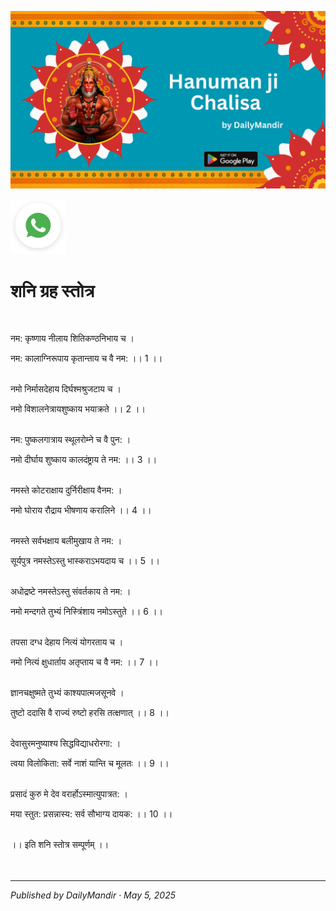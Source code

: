 <!-- Banner SVG -->
![Banner](https://raw.githubusercontent.com/anandwana001/content-repo/refs/heads/main/chalisa/hanuman/hanuman_chalisa_banner.png)

<!-- Share & WhatsApp icons as SVG -->
<a href="https://api.whatsapp.com/send?text=Check%20out%20this%20article%20in%20the%20Daily%20Mandir%20app%3A%20https%3A%2F%2Fwww.dailymandir.com%2Farticles%3FcontentUrl%3Dhttps%253A%252F%252Fraw.githubusercontent.com%252Fanandwana001%252Fcontent-repo%252Frefs%252Fheads%252Fmain%252Fstrotra%252Fnav_grah_strotra%252Fshani%252Fshani_strotra.md%26title%3DShani%2520Strotra">
  <img src="https://raw.githubusercontent.com/anandwana001/content-repo/refs/heads/main/assets/ic_wtsapp_share_rounded.svg" alt="WhatsApp"/>
</a>


<br>


# शनि ग्रह स्तोत्र

<br>                                                    


नम: कृष्णाय नीलाय शितिकण्ठनिभाय च ।<br>  

नम: कालाग्निरूपाय कृतान्ताय च वै नम: ।। 1 ।।<br>  <br>  

नमो निर्मासदेहाय दिर्घश्मश्रुजटाय च ।<br>  

नमो विशालनेत्रायशुष्काय भयाक्रते ।। 2 ।।<br>  <br>  

नम: पुष्कलगात्राय स्थूलरोम्ने च वै पुन: ।<br>  

नमो दीर्घाय शुष्काय कालदंष्ट्राय ते नम: ।। 3 ।।<br>  <br>  

नमस्ते कोटराक्षाय दुर्निरीक्षाय वैनम: ।<br>  

नमो घोराय रौद्राय भीषणाय करालिने ।। 4 ।।<br>  <br>  

नमस्ते सर्वभक्षाय बलीमुखाय ते नम: ।<br>  

सूर्यपुत्र नमस्तेऽस्तु भास्कराऽभयदाय च ।। 5 ।।<br>  <br>  

अधोद्रष्टे नमस्तेऽस्तु संवर्तकाय ते नम: ।<br>  

नमो मन्दगते तुभ्यं निस्त्रिंशाय नमोऽस्तुते ।। 6 ।।<br>  <br>  

तपसा दग्ध देहाय नित्यं योगरताय च ।<br>  

नमो नित्यं क्षुधार्ताय अतृप्ताय च वै नम: ।। 7 ।।<br>  <br>  

ज्ञानचक्षुष्मते तुभ्यं काश्यपात्मजसूनवे ।<br>  

तुष्टो ददासि वै राज्यं रुष्टो हरसि तत्क्षणात् ।। 8 ।।<br>  <br>  

देवासुरमनुष्याश्य सिद्धविद्याधरोरगा: ।<br>  

त्वया विलोकिता: सर्वे नाशं यान्ति च मूलतः ।। 9 ।।<br>  <br>  

प्रसादं कुरु मे देव वरार्होऽस्मात्युपात्रत: ।<br>  

मया स्तुत: प्रसन्नास्य: सर्व सौभाग्य दायक: ।। 10 ।।<br>  <br>  

।। इति शनि स्तोत्र सम्पूर्णम् ।।<br>  
<br>

---

*Published by DailyMandir · May 5, 2025*



